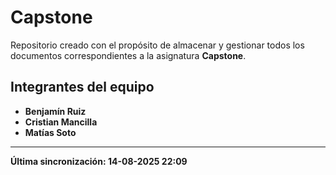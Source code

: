

# Capstone

Repositorio creado con el propósito de almacenar y gestionar todos los documentos correspondientes a la asignatura **Capstone**.

## **Integrantes del equipo**

* **Benjamín Ruiz**
* **Cristian Mancilla**
* **Matías Soto**

---

**Última sincronización:      14-08-2025 22:09**
